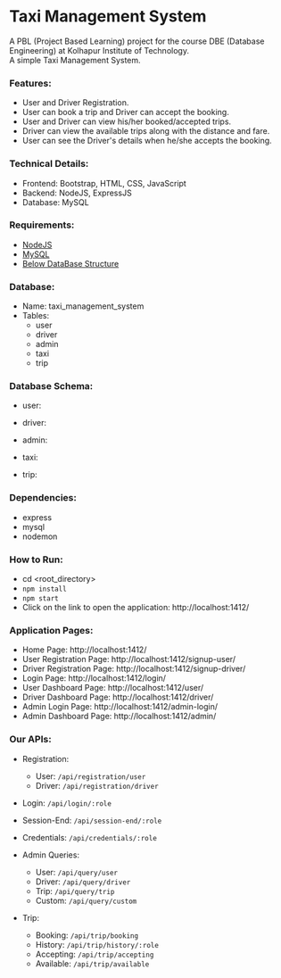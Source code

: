 # Taxi Management System

A PBL (Project Based Learning) project for the course DBE (Database Engineering) at Kolhapur Institute of Technology.  
A simple Taxi Management System.

### Features:

- User and Driver Registration.
- User can book a trip and Driver can accept the booking.
- User and Driver can view his/her booked/accepted trips.
- Driver can view the available trips along with the distance and fare.
- User can see the Driver's details when he/she accepts the booking.

### Technical Details:

- Frontend: Bootstrap, HTML, CSS, JavaScript
- Backend: NodeJS, ExpressJS
- Database: MySQL

### Requirements:

- [NodeJS](https://nodejs.org/en/)
- [MySQL](https://www.mysql.com/)
- [Below DataBase Structure](#database "Database & Database Structure")

### Database:

- Name: taxi_management_system
- Tables:
  - user
  - driver
  - admin
  - taxi
  - trip

### Database Schema:

- user:

- driver:

- admin:

- taxi:

- trip:

### Dependencies:

- express
- mysql
- nodemon

### How to Run:

- cd <root_directory>
- `npm install`
- `npm start`
- Click on the link to open the application: http://localhost:1412/

### Application Pages:

- Home Page: http://localhost:1412/
- User Registration Page: http://localhost:1412/signup-user/
- Driver Registration Page: http://localhost:1412/signup-driver/
- Login Page: http://localhost:1412/login/
- User Dashboard Page: http://localhost:1412/user/
- Driver Dashboard Page: http://localhost:1412/driver/
- Admin Login Page: http://localhost:1412/admin-login/
- Admin Dashboard Page: http://localhost:1412/admin/

### Our APIs:

- Registration:
  - User: `/api/registration/user`
  - Driver: `/api/registration/driver`

- Login: `/api/login/:role`

- Session-End: `/api/session-end/:role`

- Credentials: `/api/credentials/:role`

- Admin Queries:
  - User: `/api/query/user`
  - Driver: `/api/query/driver`
  - Trip: `/api/query/trip`
  - Custom: `/api/query/custom`

- Trip:
  - Booking: `/api/trip/booking`
  - History: `/api/trip/history/:role`
  - Accepting: `/api/trip/accepting`
  - Available: `/api/trip/available`
